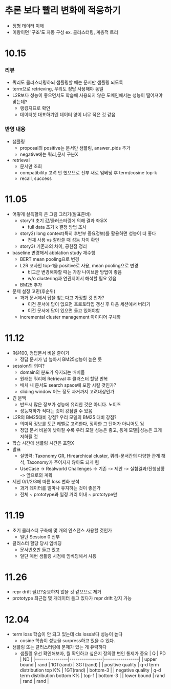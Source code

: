 # 추론 보다 빨리 변화에 적응하기
- 정형 데이터 이해
- 이왕이면 '구조'도 자동 구성 ex. 클러스터링, 계층적 트리

# 10.15 
### 리뷰
- 쿼리도 클러스터링하되 샘플링할 때는 문서만 샘플링 되도록
- term으로 retrieving, 우리도 정답 사용해야 동일
- L2R보다 성능이 좋으면서도 학습에 사용되지 않은 도메인에서는 성능이 떨어져야 맞는데?
  - 랭킹지표로 확인
  - 데이터셋 대표하기엔 데이터 양이 너무 적은 것 같음
### 반영 내용
- 샘플링
  - proposal의 positive는 문서만 샘플링, answer_pids 추가
  - negative에는 쿼리,문서 구분X
- retrieval
  - 문서만 조회
  - compatibility 고려 안 했으므로 전부 새로 임베딩 후 term/cosine top-k
  - recall, success
 

# 11.05
- 어떻게 설득할지 큰 그림 그리기(발표준비)
  - story1) 초기 값/클러스터링에 의해 결과 좌우X
    - full data 초기 k 결정 방법 조사
  - story2) long context(특히 후반부 중요정보)를 활용하면 성능이 더 좋다
    - 전체 사용 vs 잘라쓸 때 성능 차이 확인
  - story3) 기존과의 차이, 공헌점 정리
- baseline 변경해서 abblation study 재수행
  - BERT mean pooling으로 변경
  - L2R 코사인 top-1을 positive로 사용, mean pooling으로 변경
    - 비교군 변경해야할 때는 가장 나이브한 방법이 좋음
    - w/o clustering과 연관지어서 해석할 필요 있음
  - BM25 추가
- 문제 설정 고민(후순위)
  - 과거 문서에서 답을 찾는다고 가정할 것 인가?
    -  이전 문서에 답이 없으면 프로토타입 갱신 후 다음 세션에서 버리기
    -  이전 문서에 답이 있으면 들고 있어야함
  - incremental cluster management 아이디어 구체화
 
# 11.12
- R@100, 정답문서 비율 줄이기
  - 정답 문서가 넘 높아서 BM25성능이 높은 듯
- session의 의미?
  - domain의 분포가 유지되는 배치들
  - 원래는 쿼리에 Retrieval 후 클러스터 할당 반복
  - 배치 내 문서도 search space에 포함 시킬 것인가?
  - sliding window 어느 정도 과거까지 고려대상인가 
- 긴 문맥
  - 반드시 많은 정보가 성능에 유리한 것은 아니다. 노이즈
  - 성능저하가 적다는 것이 강점일 수 있음
- L2R의 BM25대비 강점? 우리 모델의 BM25 대비 강점?
  - 의미적 정보를 토큰 레벨로 고려한다, 정확한 그 단어가 아니어도 됨
  - 정답 문서 비율이 낮아질 수록 우리 모델 성능은 좋고, 통계 모델성능은 크게 저하될 것
- 학습 시간에 샘플링 시간은 포함X
- 발표
  - 설명력: Taxonomy GR, Hirearchical cluster, 쿼리-문서간의 다양한 관계 해석, Taxonomy가 주어지지 않아도 되게 됨
  - UseCase -> Realworld Challenges -> 기존 -> 제안 -> 실험결과/진행상황 -> 앞으로의 계획
- 세션 0/1/2/3에 따른 loss 변화 분석
  - 과거 데이터를 얼마나 유지하는 것이 좋은가
  - 전체 ~ prototype과 일정 거리 이내 ~ prototype만
 
# 11.19
- 초기 클러스터 구축에 몇 개의 인스턴스 사용할 것인가
  - 일단 Session 0 전부
- 클러스터 할당 당시 임베딩
  - 문서번호만 들고 있고
  - 일단 매번 샘플링 시점에 임베딩해서 사용

# 11.26
- repr drift 필요?중요하지 않을 것 같으므로 제거
- prototype 최근접 몇 개데이터 들고 있다가 repr drift 감지 가능

# 12.04
- term loss 학습이 안 되고 있는데 cls loss보다 성능이 높다 
  - cosine 학습이 성능을 surpress하고 있을 수 있다.
- 샘플링 또는 클러스터링에 문제가 있는 게 유력하다
  - 샘플링 우선 확인해보자, 뭘 확인하고 싶은지 정의랑 변인 통제가 중요
| Q              | PD             | ND              |
|----------------|----------------|-----------------|
| upper bound    | rand           | 1GT(rand)       | 3GT(rand)       |
| positive quality | q-d term distribution top K% | 1GT(rand) | bottom-3 |
| negative quality | q-d term distribution bottom K% | top-1 | bottom-3 |
| lower bound    | rand           | rand            | rand            |
